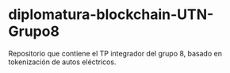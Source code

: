 # diplomatura-blockchain-UTN-Grupo8
Repositorio que contiene el TP integrador del grupo 8, basado en tokenización de autos eléctricos.
